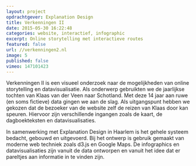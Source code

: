 ```yaml
---
layout: project
opdrachtgever: Explanation Design
title: Verkenningen II
date: 2015-05-30 16:22:48
categories: website, interactief, infographic
excerpt: Online storytelling met interactieve routes
featured: false
url: //verkenningen2.nl
image: 5
published: false
vimeo: 147101423
---
```

Verkenningen II is een visueel onderzoek naar de mogelijkheden van online storytelling en datavisualisatie. Als onderwerp gebruikten we de jaarlijkse tochten van Klaas van der Veen naar Schotland. Met deze 14 jaar aan ruwe (en soms fictieve) data gingen we aan de slag. Als uitgangspunt hebben we gekozen dat de bezoeker van de website zelf de reizen van Klaas door kan speuren. Hiervoor zijn verschillende ingangen zoals de kaart, de dagboekteksten en datavisualisaties.

In samenwerking met Explanation Design in Haarlem is het gehele systeem bedacht, gebouwd en uitgevoerd. Bij het ontwerp is gebruik gemaakt van moderne web techniek zoals d3.js en Google Maps. De infographics en datavisualisaties zijn vanuit de data ontworpen en vanuit het idee dat er pareltjes aan informatie in te vinden zijn.
